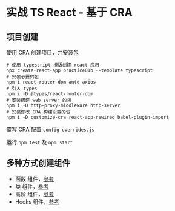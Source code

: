 # 实战 TS React - 基于 CRA

## 项目创建

使用 CRA 创建项目，并安装包

```shell
# 使用 typescript 模版创建 react 应用
npx create-react-app practice01b --template typescript
# 安装必要的包
npm i react-router-dom antd axios
# 引入 types
npm i -D @types/react-router-dom
# 安装搭建 web server 的包
npm i -D http-proxy-middleware http-server
# 安装修改 CRA 构建设置的包
npm i -D customize-cra react-app-rewired babel-plugin-import 
```

覆写 CRA 配置 `config-overrides.js`

运行 `npm test` 及 `npm start`

## 多种方式创建组件

- 函数 组件，[参考](./src/components/demo/Hello.tsx)
- 类 组件，[参考](./src/components/demo/HelloClass.tsx)
- 高阶 组件，[参考](./src/components/demo/HelloHOC.tsx)
- Hooks 组件，[参考](./src/components/demo/HelloHooks.tsx)

## 
